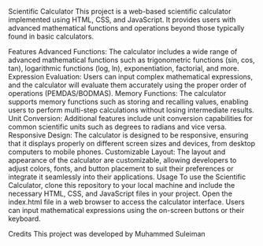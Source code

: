 Scientific Calculator
This project is a web-based scientific calculator implemented using HTML, CSS, and JavaScript. It provides users with advanced mathematical functions and operations beyond those typically found in basic calculators.

Features
Advanced Functions: The calculator includes a wide range of advanced mathematical functions such as trigonometric functions (sin, cos, tan), logarithmic functions (log, ln), exponentiation, factorial, and more.
Expression Evaluation: Users can input complex mathematical expressions, and the calculator will evaluate them accurately using the proper order of operations (PEMDAS/BODMAS).
Memory Functions: The calculator supports memory functions such as storing and recalling values, enabling users to perform multi-step calculations without losing intermediate results.
Unit Conversion: Additional features include unit conversion capabilities for common scientific units such as degrees to radians and vice versa.
Responsive Design: The calculator is designed to be responsive, ensuring that it displays properly on different screen sizes and devices, from desktop computers to mobile phones.
Customizable Layout: The layout and appearance of the calculator are customizable, allowing developers to adjust colors, fonts, and button placement to suit their preferences or integrate it seamlessly into their applications.
Usage
To use the Scientific Calculator, clone this repository to your local machine and include the necessary HTML, CSS, and JavaScript files in your project. Open the index.html file in a web browser to access the calculator interface. Users can input mathematical expressions using the on-screen buttons or their keyboard.

Credits
This project was developed by Muhammed Suleiman 
